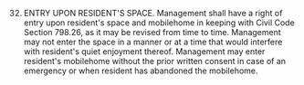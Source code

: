 32. ENTRY  UPON RESIDENT'S SPACE. Management shall have a right of entry upon resident's space and mobilehome in keeping with Civil Code Section 798.26, as it may be revised from time to time. Management may not enter the space in a manner or at a time that would interfere with resident's quiet enjoyment thereof. Management may enter resident's mobilehome without the prior written consent in case of an emergency or when resident has abandoned the mobilehome.
